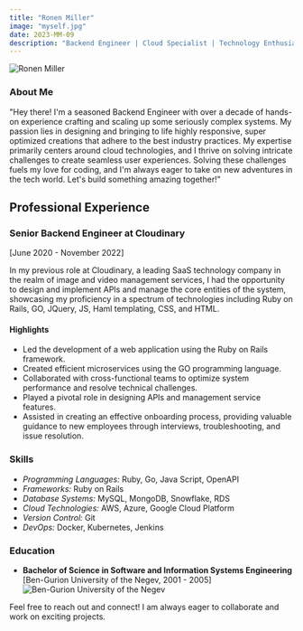 ```yaml
---
title: "Ronen Miller"
image: "myself.jpg"
date: 2023-MM-09
description: "Backend Engineer | Cloud Specialist | Technology Enthusiast"
--- 
```


![Ronen Miller](/images/myself.jpg)

### About Me
"Hey there! I'm a seasoned Backend Engineer with over a decade of hands-on experience crafting and scaling up some seriously complex systems. My passion lies in designing and bringing to life highly responsive, super optimized creations that adhere to the best industry practices. My expertise primarily centers around cloud technologies, and I thrive on solving intricate challenges to create seamless user experiences. Solving these challenges fuels my love for coding, and I'm always eager to take on new adventures in the tech world. Let's build something amazing together!"

## Professional Experience

### Senior Backend Engineer at Cloudinary
[June 2020 - November 2022]

In my previous role at Cloudinary, a leading SaaS technology company in the realm of image and video management services, I had the opportunity to design and implement APIs and manage the core entities of the system, showcasing my proficiency in a spectrum of technologies including Ruby on Rails, GO, JQuery, JS, Haml templating, CSS, and HTML.

#### Highlights
- Led the development of a web application using the Ruby on Rails framework.
- Created efficient microservices using the GO programming language.
- Collaborated with cross-functional teams to optimize system performance and resolve
  technical challenges.
- Played a pivotal role in designing APIs and management service features.
- Assisted in creating an effective onboarding process, providing valuable guidance to
  new employees through interviews, troubleshooting, and issue resolution.

### Skills
- *Programming Languages:* Ruby, Go, Java Script, OpenAPI
- *Frameworks:* Ruby on Rails
- *Database Systems:* MySQL, MongoDB, Snowflake, RDS
- *Cloud Technologies:* AWS, Azure, Google Cloud Platform
- *Version Control:* Git
- *DevOps:* Docker, Kubernetes, Jenkins

### Education

- **Bachelor of Science in Software and Information Systems Engineering** 
[Ben-Gurion University of the Negev, 2001 - 2005]
![Ben-Gurion University of the Negev](/images/logo.jpg)

Feel free to reach out and connect! 
I am always eager to collaborate and work on exciting projects.



